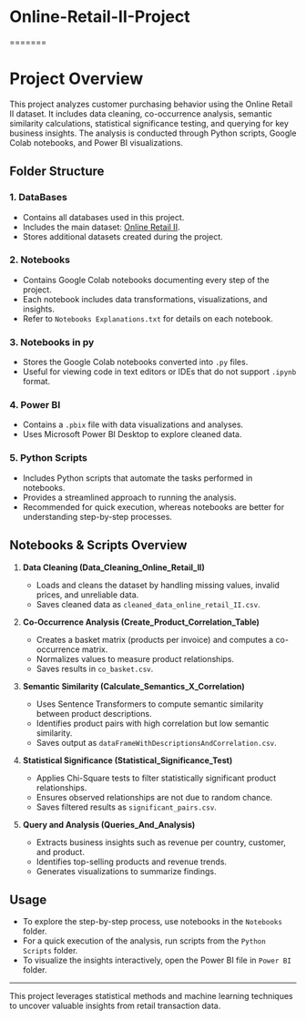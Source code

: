 
# Online-Retail-II-Project
=======
# Project Overview

This project analyzes customer purchasing behavior using the Online Retail II dataset. It includes data cleaning, co-occurrence analysis, semantic similarity calculations, statistical significance testing, and querying for key business insights. The analysis is conducted through Python scripts, Google Colab notebooks, and Power BI visualizations.

## Folder Structure

### 1. **DataBases**
   - Contains all databases used in this project.
   - Includes the main dataset: [Online Retail II](https://archive.ics.uci.edu/ml/datasets/online+retail+II).
   - Stores additional datasets created during the project.

### 2. **Notebooks**
   - Contains Google Colab notebooks documenting every step of the project.
   - Each notebook includes data transformations, visualizations, and insights.
   - Refer to `Notebooks Explanations.txt` for details on each notebook.

### 3. **Notebooks in py**
   - Stores the Google Colab notebooks converted into `.py` files.
   - Useful for viewing code in text editors or IDEs that do not support `.ipynb` format.

### 4. **Power BI**
   - Contains a `.pbix` file with data visualizations and analyses.
   - Uses Microsoft Power BI Desktop to explore cleaned data.

### 5. **Python Scripts**
   - Includes Python scripts that automate the tasks performed in notebooks.
   - Provides a streamlined approach to running the analysis.
   - Recommended for quick execution, whereas notebooks are better for understanding step-by-step processes.

## Notebooks & Scripts Overview

1. **Data Cleaning (Data_Cleaning_Online_Retail_II)**
   - Loads and cleans the dataset by handling missing values, invalid prices, and unreliable data.
   - Saves cleaned data as `cleaned_data_online_retail_II.csv`.

2. **Co-Occurrence Analysis (Create_Product_Correlation_Table)**
   - Creates a basket matrix (products per invoice) and computes a co-occurrence matrix.
   - Normalizes values to measure product relationships.
   - Saves results in `co_basket.csv`.

3. **Semantic Similarity (Calculate_Semantics_X_Correlation)**
   - Uses Sentence Transformers to compute semantic similarity between product descriptions.
   - Identifies product pairs with high correlation but low semantic similarity.
   - Saves output as `dataFrameWithDescriptionsAndCorrelation.csv`.

4. **Statistical Significance (Statistical_Significance_Test)**
   - Applies Chi-Square tests to filter statistically significant product relationships.
   - Ensures observed relationships are not due to random chance.
   - Saves filtered results as `significant_pairs.csv`.

5. **Query and Analysis (Queries_And_Analysis)**
   - Extracts business insights such as revenue per country, customer, and product.
   - Identifies top-selling products and revenue trends.
   - Generates visualizations to summarize findings.

## Usage
- To explore the step-by-step process, use notebooks in the `Notebooks` folder.
- For a quick execution of the analysis, run scripts from the `Python Scripts` folder.
- To visualize the insights interactively, open the Power BI file in `Power BI` folder.

---
This project leverages statistical methods and machine learning techniques to uncover valuable insights from retail transaction data.

